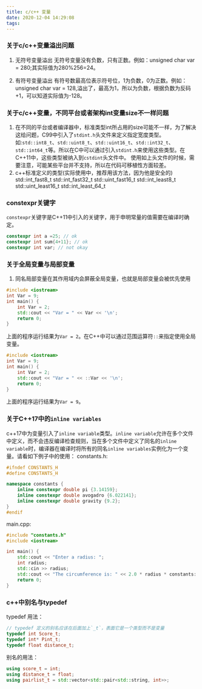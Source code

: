 ```yaml
---
title: c/c++ 变量
date: 2020-12-04 14:29:08
tags:
---
```

### 关于c/c++变量溢出问题
1. 无符号变量溢出
无符号变量没有负数，只有正数。例如：unsigned char var = 280;其实际值为280%256=24。

2. 有符号变量溢出
有符号数最高位表示符号位，1为负数，0为正数。例如：unsigned char var = 128,溢出了，最高为1，所以为负数，根据负数为反码+1，可以知道实际值为-128。
<!-- more -->

### 关于c/c++变量，不同平台或者架构int变量size不一样问题
1. 在不同的平台或者编译器中，标准类型int所占用的size可能不一样，为了解决这给问题，C99中引入了`stdint.h`头文件来定义指定宽度类型。如:`std::int8_t`、`std::uint8_t`、`std::uint16_t`、`std::int32_t`、`std::int64_t`等。所以在C中可以通过引入`stdint.h`来使用这些类型。在C++11中，这些类型被纳入到`cstdint`头文件中。
使用如上头文件的时候，需要注意，可能某些平台并不支持，所以在代码可移植性方面较差。
2. c++标准定义的类型(实际使用中，推荐用该方法，因为他是安全的)
std::int_fast8_t
std::int_fast32_t
std::uint_fast16_t
std::int_least8_t
std::uint_least16_t
std::int_least_64_t

### constexpr关键字
`constexpr`关键字是C++11中引入的关键字，用于申明常量的值需要在编译时确定。
```c++
constexpr int a =25; // ok
constexpr int sum{4+11}; // ok
constexpr int var; // not okay
```

### 关于全局变量与局部变量
1. 同名局部变量在其作用域内会屏蔽全局变量，也就是局部变量会被优先使用
```c++
#include <iostream>
int Var = 9;
int main() {
    int Var = 2;
    std::cout << "Var = " << Var << '\n';
    return 0;
}
```
上面的程序运行结果为`Var = 2`。在C++中可以通过范围运算符`::`来指定使用全局变量。
```c++
#include <iostream>
int Var = 9;
int main() {
    int Var = 2;
    std::cout << "Var = " << ::Var << '\n';
    return 0;
}
```
上面的程序运行结果为`Var = 9`。

### 关于C++17中的`inline variables`
c++17中为变量引入了`inline variable`类型。`inline variable`允许在多个文件中定义，而不会违反编译检查规则，当在多个文件中定义了同名的`inline variable`时，编译器在编译时将所有的同名`inline variables`实例化为一个变量。请看如下例子中的使用：
constants.h:
```c++
#ifndef CONSTANTS_H
#define CONSTANTS_H

namespace constants {
    inline constexpr double pi {3.14159};
    inline constexpr double avogadro {6.022141};
    inline constexpr double gravity {9.2};
}
#endif
```
main.cpp:
```c++
#include "constants.h"
#include <iostream>

int main() {
    std::cout << "Enter a radius: ";
    int radius;
    std::cin >> radius;
    std::cout << "The circumference is: " << 2.0 * radius * constants::pi << '\n'; 
    return 0;
}
```

### c++中别名与typedef
typedef 用法：
```c++
// typedef 定义的别名应该在后面加上`_t`，表面它是一个类型而不是变量
typedef int Score_t;
typedef int* Pint_t;
typedef float distance_t; 
```
别名的用法：
```c++
using score_t = int;
using distance_t = float;
using pairlist_t = std::vector<std::pair<std::string, int>>;
```